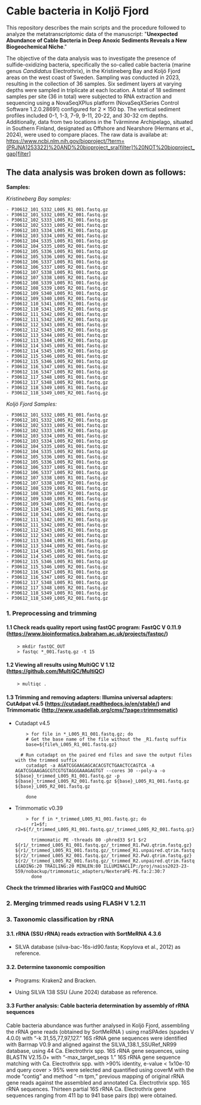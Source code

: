 # Cable bacteria in Koljö Fjord
This repository describes the main scripts and the procedure followed to analyze the metatranscriptomic data of the manuscript: "**Unexpected Abundance of Cable Bacteria in Deep Anoxic Sediments Reveals a New Biogeochemical Niche**."

The objective of the data analysis was to investigate the presence of sulfide-oxidizing bacteria, specifically the so-called cable bacteria (marine genus _Candidatus_ Electrothrix), in the Kristineberg Bay and Koljö Fjord areas on the west coast of Sweden. Sampling was conducted in 2023, resulting in the collection of 36 samples. Six sediment layers at varying depths were sampled in triplicate at each location. A total of 18 sediment samples per site (36 in total) were subjected to RNA extraction and sequencing using a NovaSeqXPlus platform (NovaSeqXSeries Control Software 1.2.0.28691) configured for 2 × 150 bp. The vertical sediment profiles included 0-1, 1-3, 7-9, 9-11, 20-22, and 30-32 cm depths. Additionally, data from two locations in the Tvärminne Archipelago, situated in Southern Finland, designated as Offshore and Nearshore (Hermans et al., 2024), were used to compare places.
The raw data is availabe at: https://www.ncbi.nlm.nih.gov/bioproject/?term=(PRJNA1253322)%20AND%20bioproject_sra[filter]%20NOT%20bioproject_gap[filter]

## The data analysis was broken down as follows:

**Samples:**

*Kristineberg Bay samples:*

	- P30612_101_S332_L005_R1_001.fastq.gz
	- P30612_101_S332_L005_R2_001.fastq.gz
	- P30612_102_S333_L005_R1_001.fastq.gz
	- P30612_102_S333_L005_R2_001.fastq.gz
	- P30612_103_S334_L005_R1_001.fastq.gz
	- P30612_103_S334_L005_R2_001.fastq.gz
	- P30612_104_S335_L005_R1_001.fastq.gz
	- P30612_104_S335_L005_R2_001.fastq.gz
	- P30612_105_S336_L005_R1_001.fastq.gz
	- P30612_105_S336_L005_R2_001.fastq.gz
	- P30612_106_S337_L005_R1_001.fastq.gz
	- P30612_106_S337_L005_R2_001.fastq.gz
	- P30612_107_S338_L005_R1_001.fastq.gz
	- P30612_107_S338_L005_R2_001.fastq.gz
	- P30612_108_S339_L005_R1_001.fastq.gz
	- P30612_108_S339_L005_R2_001.fastq.gz
	- P30612_109_S340_L005_R1_001.fastq.gz
	- P30612_109_S340_L005_R2_001.fastq.gz
	- P30612_110_S341_L005_R1_001.fastq.gz
	- P30612_110_S341_L005_R2_001.fastq.gz
	- P30612_111_S342_L005_R1_001.fastq.gz
	- P30612_111_S342_L005_R2_001.fastq.gz
	- P30612_112_S343_L005_R1_001.fastq.gz
	- P30612_112_S343_L005_R2_001.fastq.gz
	- P30612_113_S344_L005_R1_001.fastq.gz
	- P30612_113_S344_L005_R2_001.fastq.gz
	- P30612_114_S345_L005_R1_001.fastq.gz
	- P30612_114_S345_L005_R2_001.fastq.gz
	- P30612_115_S346_L005_R1_001.fastq.gz
	- P30612_115_S346_L005_R2_001.fastq.gz
	- P30612_116_S347_L005_R1_001.fastq.gz
	- P30612_116_S347_L005_R2_001.fastq.gz
	- P30612_117_S348_L005_R1_001.fastq.gz
	- P30612_117_S348_L005_R2_001.fastq.gz
	- P30612_118_S349_L005_R1_001.fastq.gz
	- P30612_118_S349_L005_R2_001.fastq.gz
 
*Koljö Fjord Samples:*

	- P30612_101_S332_L005_R1_001.fastq.gz
	- P30612_101_S332_L005_R2_001.fastq.gz
	- P30612_102_S333_L005_R1_001.fastq.gz
	- P30612_102_S333_L005_R2_001.fastq.gz
	- P30612_103_S334_L005_R1_001.fastq.gz
	- P30612_103_S334_L005_R2_001.fastq.gz
	- P30612_104_S335_L005_R1_001.fastq.gz
	- P30612_104_S335_L005_R2_001.fastq.gz
	- P30612_105_S336_L005_R1_001.fastq.gz
	- P30612_105_S336_L005_R2_001.fastq.gz
	- P30612_106_S337_L005_R1_001.fastq.gz
	- P30612_106_S337_L005_R2_001.fastq.gz
	- P30612_107_S338_L005_R1_001.fastq.gz
	- P30612_107_S338_L005_R2_001.fastq.gz
	- P30612_108_S339_L005_R1_001.fastq.gz
	- P30612_108_S339_L005_R2_001.fastq.gz
	- P30612_109_S340_L005_R1_001.fastq.gz
	- P30612_109_S340_L005_R2_001.fastq.gz
	- P30612_110_S341_L005_R1_001.fastq.gz
	- P30612_110_S341_L005_R2_001.fastq.gz
	- P30612_111_S342_L005_R1_001.fastq.gz
	- P30612_111_S342_L005_R2_001.fastq.gz
	- P30612_112_S343_L005_R1_001.fastq.gz
	- P30612_112_S343_L005_R2_001.fastq.gz
	- P30612_113_S344_L005_R1_001.fastq.gz
	- P30612_113_S344_L005_R2_001.fastq.gz
	- P30612_114_S345_L005_R1_001.fastq.gz
	- P30612_114_S345_L005_R2_001.fastq.gz
	- P30612_115_S346_L005_R1_001.fastq.gz
	- P30612_115_S346_L005_R2_001.fastq.gz
	- P30612_116_S347_L005_R1_001.fastq.gz
	- P30612_116_S347_L005_R2_001.fastq.gz
	- P30612_117_S348_L005_R1_001.fastq.gz
	- P30612_117_S348_L005_R2_001.fastq.gz
	- P30612_118_S349_L005_R1_001.fastq.gz
	- P30612_118_S349_L005_R2_001.fastq.gz

### 1. Preprocessing and trimming 

#### 1.1 Check reads quality report using fastQC program: FastQC V 0.11.9 (https://www.bioinformatics.babraham.ac.uk/projects/fastqc/)
        > mkdir fastQC_OUT
        > fastqc *_001.fastq.gz -t 15
#### 1.2 Viewing all results using MultiQC V 1.12 (https://github.com/MultiQC/MultiQC)
        > multiqc .

#### 1.3 Trimming and removing adapters: Illumina universal adapters: CutAdpat v4.5 (https://cutadapt.readthedocs.io/en/stable/) and Trimmomatic (http://www.usadellab.org/cms/?page=trimmomatic)
- Cutadapt v4.5
  
          > for file in *_L005_R1_001.fastq.gz; do
          # Get the base name of the file without the _R1.fastq suffix
          base=${file%_L005_R1_001.fastq.gz}

        # Run cutadapt on the paired end files and save the output files with the trimmed suffix
          cutadapt -a AGATCGGAAGAGCACACGTCTGAACTCCAGTCA -A AGATCGGAAGAGCGTCGTGTAGGGAAAGAGTGT --cores 30 --poly-a -o ${base}_trimmed_L005_R1_001.fastq.gz -p ${base}_trimmed_L005_R2_001.fastq.gz ${base}_L005_R1_001.fastq.gz ${base}_L005_R2_001.fastq.gz

          done
 
 - Trimmomatic v0.39
   
           > for f in *_trimmed_L005_R1_001.fastq.gz; do
             r1=$f; r2=${f/_trimmed_L005_R1_001.fastq.gz/_trimmed_L005_R2_001.fastq.gz}

             trimmomatic PE -threads 80 -phred33 $r1 $r2 ${r1/_trimmed_L005_R1_001.fastq.gz/_trimmed_R1.PwU.qtrim.fastq.gz} ${r1/_trimmed_L005_R1_001.fastq.gz/_trimmed_R1.unpaired.qtrim.fastq.gz} ${r2/_trimmed_L005_R2_001.fastq.gz/_trimmed_R2.PwU.qtrim.fastq.gz} ${r2/_trimmed_L005_R2_001.fastq.gz/_trimmed_R2.unpaired.qtrim.fastq.gz} LEADING:20 TRAILING:20 MINLEN:80 ILLUMINACLIP:/proj/naiss2023-23-559/nobackup/trimmomatic_adapters/NexteraPE-PE.fa:2:30:7
             done

**Check the trimmed libraries with FastQCQ and MultiQC**

### 2. Merging trimmed reads using FLASH V 1.2.11 


### 3. Taxonomic classification by rRNA

#### 3.1. rRNA (SSU rRNA) reads extraction with SortMeRNA 4.3.6

 - SILVA database (silva-bac-16s-id90.fasta; Kopylova et al., 2012) as reference.

   >
   >
#### 3.2. Determine taxonomic composition
 - Programs: Kraken2 and Bracken.
 - Using SILVA 138 SSU (June 2024) database as reference.

   >
   > 

#### 3.3 Further analysis: Cable bacteria determination by assembly of rRNA sequences

Cable bacteria abundance was further analysed in Koljö Fjord, assembling the rRNA gene reads (obtained by SortMeRNA ) using rnaSPAdes (spades V 4.0.0) with “-k 31,55,77,97,127.” 16S rRNA gene sequences were identified with Barrnap V0.9 and aligned against the SILVA_138.1_SSURef_NR99 database, using 44 Ca. Electrothrix spp. 16S rRNA gene sequences, using BLASTN V2.15.0+ with “-max_target_seqs 1.” 16S rRNA gene sequence matching with Ca. Electrothrix spp. with >90% identity, e-value < 1x10e-10 and query cover > 95% were selected and quantified using coverM with the mode “contig” and method “-m  tpm,” previous mapping of original rRNA gene reads against the assembled and annotated Ca. Electrothrix spp. 16S rRNA sequences. Thirteen partial 16S rRNA Ca. Electrothrix gene sequences ranging from 411 bp to 941 base pairs (bp) were obtained.




